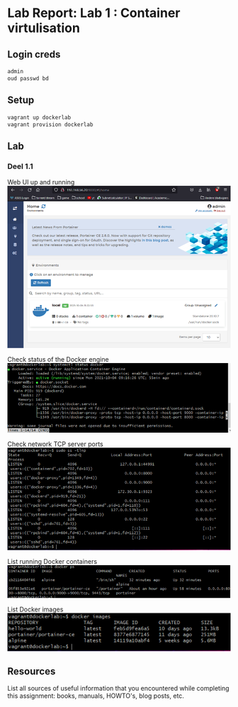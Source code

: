 # Lab Report: Lab 1 : Container virtulisation

## Login creds
	admin
	oud passwd bd
## Setup
	vagrant up dockerlab
	vagrant provision dockerlab

## Lab
### Deel 1.1
Web UI up and running
![Home, 4 october 2021](img/HOME.PNG?raw=true)

Check status of the Docker engine
![Stat Docker, 4 october 2021](img/StatDocker.PNG?raw=true)

Check network TCP server ports
![TCP ports, 4 october 2021](img/TCPports.PNG?raw=true)

List running Docker containers
![Docker containers, 4 october 2021](img/DockerContainers.PNG?raw=true)

List Docker images
![DockerImages, 4 october 2021](img/DockerImages.PNG?raw=true)

## Resources

List all sources of useful information that you encountered while completing this assignment: books, manuals, HOWTO's, blog posts, etc.
